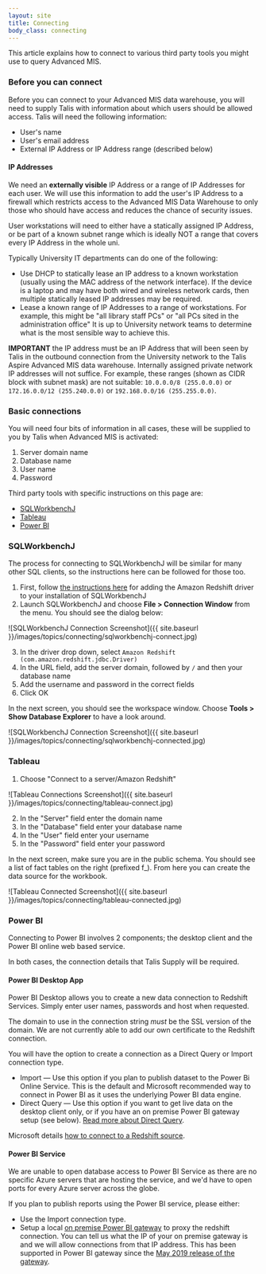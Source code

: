 ```yaml
---
layout: site
title: Connecting
body_class: connecting
---
```


This article explains how to connect to various third party tools you might use to query Advanced MIS.

### Before you can connect

Before you can connect to your Advanced MIS data warehouse, you will need to supply Talis with information about which users should be allowed access.  Talis will need the following information:

* User's name
* User's email address
* External IP Address or IP Address range (described below)

#### IP Addresses

We need an __externally visible__ IP Address or a range of IP Addresses for each user. We will use this information to add the user's IP Address to a firewall which restricts access to the Advanced MIS Data Warehouse to only those who should have access and reduces the chance of security issues.

User workstations will need to either have a statically assigned IP Address, or be part of a known subnet range which is ideally NOT a range that covers every IP Address in the whole uni.

Typically University IT departments can do one of the following:

* Use DHCP to statically lease an IP address to a known workstation (usually using the MAC address of the network interface). If the device is a laptop and may have both wired and wireless network cards, then multiple statically leased IP addresses may be required.
* Lease a known range of IP Addresses to a range of workstations. For example, this might be "all library staff PCs" or "all PCs sited in the administration office" It is up to University network teams to determine what is the most sensible way to achieve this.

__IMPORTANT__ the IP address must be an IP Address that will been seen by Talis in the outbound connection from the University network to the Talis Aspire Advanced MIS data warehouse. Internally assigned private network IP addresses will not suffice. For example, these ranges (shown as CIDR block with subnet mask) are not suitable: `10.0.0.0/8 (255.0.0.0)` or `172.16.0.0/12 (255.240.0.0)` or `192.168.0.0/16 (255.255.0.0)`.

### Basic connections

You will need four bits of information in all cases, these will be supplied to you by Talis when Advanced MIS is activated:

1. Server domain name
2. Database name
3. User name
4. Password

Third party tools with specific instructions on this page are:

* [SQLWorkbenchJ](#sqlworkbenchj)
* [Tableau](#tableau)
* [Power BI](#power-bi)

### SQLWorkbenchJ

The process for connecting to SQLWorkbenchJ will be similar for many other SQL clients, so the instructions here can be followed for those too.

1. First, follow [the instructions here](https://docs.aws.amazon.com/redshift/latest/mgmt/connecting-using-workbench.html) for adding the Amazon Redshift driver to your installation of SQLWorkbenchJ
2. Launch SQLWorkbenchJ and choose **File > Connection Window** from the menu. You should see the dialog below:

![SQLWorkbenchJ Connection Screenshot]({{ site.baseurl }}/images/topics/connecting/sqlworkbenchj-connect.jpg)

3. In the driver drop down, select `Amazon Redshift (com.amazon.redshift.jdbc.Driver)`
4. In the URL field, add the server domain, followed by `/` and then your database name
5. Add the username and password in the correct fields
6. Click OK

In the next screen, you should see the workspace window. Choose **Tools > Show Database Explorer** to have a look around.

![SQLWorkbenchJ Connection Screenshot]({{ site.baseurl }}/images/topics/connecting/sqlworkbenchj-connected.jpg)

### Tableau

1. Choose "Connect to a server/Amazon Redshift"

![Tableau Connections Screenshot]({{ site.baseurl }}/images/topics/connecting/tableau-connect.jpg)


2. In the "Server" field enter the domain name
3. In the "Database" field enter your database name
4. In the "User" field enter your username
5. In the "Password" field enter your password

In the next screen, make sure you are in the public schema. You should see a list of fact tables on the right (prefixed f_). From here you can create the data source for the workbook.

![Tableau Connected Screenshot]({{ site.baseurl }}/images/topics/connecting/tableau-connected.jpg)

### Power BI

Connecting to Power BI involves 2 components; the desktop client and the Power BI online web based service.

In both cases, the connection details that Talis Supply will be required.

#### Power BI Desktop App

Power BI Desktop allows you to create a new data connection to Redshift Services.
Simply enter user names, passwords and host when requested.

The domain to use in the connection string _must_ be the SSL version of the domain. We are not currently able to add our own certificate to the Redshift connection.

You will have the option to create a connection as a Direct Query or Import connection type.

* Import — Use this option if you plan to publish dataset to the Power Bi Online Service. This is the default and Microsoft recommended way to connect in Power BI as it uses the underlying Power BI data engine.
* Direct Query — Use this option if you want to get live data on the desktop client only, or if you have an on premise Power BI gateway setup (see below). [Read more about Direct Query](https://docs.microsoft.com/en-us/power-bi/desktop-use-directquery).

Microsoft details [how to connect to a Redshift source](https://docs.microsoft.com/en-us/power-bi/desktop-connect-redshift).

#### Power BI Service

We are unable to open database access to Power BI Service as there are no specific Azure servers that are hosting the service, and we'd have to open ports for every Azure server across the globe.

If you plan to publish reports using the Power BI service, please either: 

* Use the Import connection type.
* Setup a local [on premise Power BI gateway](https://docs.microsoft.com/en-us/power-bi/service-gateway-onprem) to proxy the redshift connection. You can tell us what the IP of your on premise gateway is and we will allow connections from that IP address.  This has been supported in Power BI gateway since the [May 2019 release of the gateway](https://powerbi.microsoft.com/en-us/blog/on-premises-data-gateway-may-2019-update-is-now-available/). 